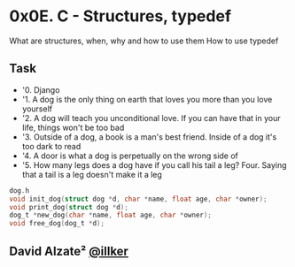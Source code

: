 # 0x0E. C - Structures, typedef

What are structures, when, why and how to use them
How to use typedef

## Task
- '0. Django
- '1. A dog is the only thing on earth that loves you more than you love yourself
- '2. A dog will teach you unconditional love. If you can have that in your life, things won't be too bad
- '3. Outside of a dog, a book is a man's best friend. Inside of a dog it's too dark to read
- '4. A door is what a dog is perpetually on the wrong side of
- '5. How many legs does a dog have if you call his tail a leg? Four. Saying that a tail is a leg doesn't make it a leg

```c
dog.h
void init_dog(struct dog *d, char *name, float age, char *owner);
void print_dog(struct dog *d);
dog_t *new_dog(char *name, float age, char *owner);
void free_dog(dog_t *d);
```


## David Alzate² [@illker](https://twitter.com/illker)
